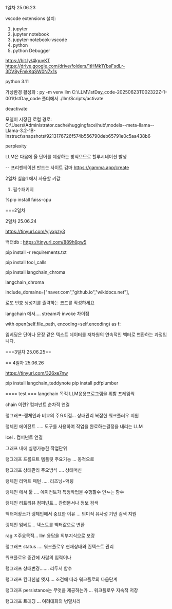 1일차 25.06.23

vscode extensions 설치:
1. jupyter
2. jupyter notebook
2. jupyter-notebook-vscode
4. python
5. python Debugger


https://bit.ly/4lguyKT
https://drive.google.com/drive/folders/1tHMk1YbsFsdLr-3DV8yFmkKqSW0N7x1s

python 3.11


가상환경 활성화 : py -m venv llm
C:\LLM\1stDay_code-20250623T002322Z-1-001\1stDay_code 폴더에서 
./llm/Scripts/activate

deactivate



모델이 저장된 로컬 경로:
C:\Users\Administrator\.cache\huggingface\hub\models--meta-llama--Llama-3.2-1B-Instruct\snapshots\9213176726f574b556790deb65791e0c5aa438b6


perplexity

LLM은 다음에 올 단어를 예상하는 방식으므로 할루시네이션 발생

-- 프리젠테이션 만드는 사이트
감마
https://gamma.app/create

2일차 실습1 에서 사용할 키값



1. 필수패키지

%pip install faiss-cpu

===2일차 

2일차 25.06.24

https://tinyurl.com/yjyxpzy3

백터db : https://tinyurl.com/889h6pw5

pip install -r requirements.txt



pip install tool_calls




pip install langchain_chroma

langchain_chroma


include_domains=["naver.com","github.io","wikidocs.net"],

로또 번호 생성기를 출력하는 코드를 작성하세요


langchain 에서....   stream과 invoke 차이점


with open(self.file_path, encoding=self.encoding) as f:


 임베딩은 단어나 문장 같은 텍스트 데이터를 저차원의 연속적인 벡터로 변환하는 과정입니다.




===3일차 25.06.25==






== 4일차 25.06.26

https://tinyurl.com/326xe7nw


pip install langchain_teddynote
pip install pdfplumber






==== test ===
langchain 목적  LLM응용프로그램을 위함 프레임웍

chain 이란? 컴퍼넌트 순차적 연결

랭그래프-랭체인과 비교의 주요이점...  상태관리 복잡한 워크플러우 지원

랭체인 에이전트 .....    도구를 사용하여 작업을 완료하는결정을 내리는 LLM

lcel  . 컴퍼넌트 연결

그래프 내에 실행가능한 작업단위

랭그래프 프롬프트 템플릿 주요기능    ...   동적으로


랭그래프 상태관리 주오방식 ....  상태머신


랭체인 리액트 패턴 ..... 리즈닝+액팅

랭체인 에서 툴 .... 에이전트가 특정작업을 수행할수 인ㅆ는 함수 

랭체인 리트리뷰 컴퍼넌트... 관련문서나 정보 검색 

백터저장소가 랭체인에서 중요한 이유  ... 의미적 유사성 기반 검색 지원 

랭체인 임베트... 텍스트를 백터값으로 변환

rag ㅈ주요목적...  llm 응답을 외부지식으로 보강

랭그래프 status .... 워크플로우 현재상태와 컨텍스트 관리

워크플로우 중간에 사람의 입력이나 

랭그래프 상태변경....... 리두서 함수

랭그래프 컨디션널 엣지.... 조건에 따라 워크플로의 다음단계


랭그래프  persistance는 무엇을 제공하는가 ... 워크플로우 지속적 저장

랭그래프 트래딩 ... 여려대화의 병렬처리



















